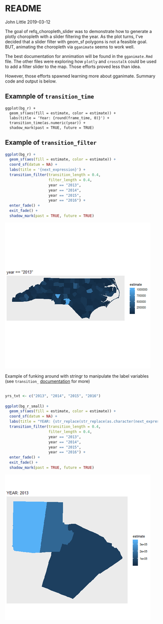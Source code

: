 README
================
John Little
2019-03-12

<!-- README.md is generated from README.Rmd. Please edit that file -->
The goal of refq\_choropleth\_slider was to demonstrate how to generate a plotly choropleth with a slider filtering the year. As the plot turns, I've decided that a slider filter with geom\_sf polygons is not a feasible goal. BUT, animating the choropleth via `gganimate` seems to work well.

The best documentation for annimation will be found in the `gganimate.Rmd` file. The other files were exploring how `plotly` and `crosstalk` could be used to add a filter slider to the map. Those efforts proved less than idea.

However, those efforts spawned learning more about gganimate. Summary code and output is below.

Examnple of `transition_time`
-----------------------------

    ggplot(bg_r) +
      geom_sf(aes(fill = estimate, color = estimate)) +
      labs(title = 'Year: {round(frame_time, 0)}') +
      transition_time(as.numeric(year)) +
      shadow_mark(past = TRUE, future = TRUE)

Example of `transition_filter`
------------------------------

``` r
ggplot(bg_r) +
  geom_sf(aes(fill = estimate, color = estimate)) +
  coord_sf(datum = NA) +
  labs(title = '{next_expression}') +
  transition_filter(transition_length = 0.4, 
                    filter_length = 0.4,
                    year == "2013",
                    year == "2014",
                    year == "2015",
                    year == "2016") +
  enter_fade() +
  exit_fade() +
  shadow_mark(past = TRUE, future = TRUE)
```

![](animated_map.png "Annimated Example Choropleth")

Example of funking around with stringr to manipulate the label variables (see `transition_` [documentation](https://gganimate.com/reference/) for more)

``` r

yrs_txt <- c("2013", "2014", "2015", "2016")

ggplot(bg_r_small) +
  geom_sf(aes(fill = estimate, color = estimate)) +
  coord_sf(datum = NA) +
  labs(title = "YEAR: {str_replace(str_replace(as.character(next_expression), 'year == \"', ''), '\"', '')}") +
  transition_filter(transition_length = 0.4, 
                    filter_length = 0.4,
                    year == "2013",
                    year == "2014",
                    year == "2015",
                    year == "2016") +
  enter_fade() +
  exit_fade() +
  shadow_mark(past = TRUE, future = TRUE)
```

![](county_trans_filter.png "transition_filter Choropleth")
